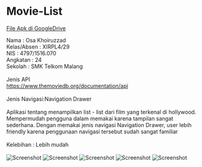 # Movie-List
[File Apk di GoogleDrive](https://drive.google.com/drive/u/0/folders/0B9NsAJtQet49TExJTUlyN2NJX1U)

Nama        : Osa Khoiruzzad
<br>
Kelas/Absen : XIRPL4/29
<br>
NIS         : 4797/1516.070
<br>
Angkatan    : 24
<br>
Sekolah     : SMK Telkom Malang
<br><br>
Jenis API<br>
https://www.themoviedb.org/documentation/api
<br><br>
Jenis Navigasi:Navigation Drawer
<br><br>
Aplikasi tentang menampilkan list - list dari film yang terkenal di hollywood. Mempermudah pengguna dalam memakai karena tampilan sangat sederhana. Dengan memakai jenis navigasi Navigation Drawer, user lebih friendly karena penggunaan navigasi tersebut sudah sangat familiar
<br>
<br>
Kelebihan : Lebih mudah<br>
<br>
![Screenshot](https://github.com/osakhoiruzzadxirpl4029/Movie-List/blob/master/1.jpg)
![Screenshot](https://github.com/osakhoiruzzadxirpl4029/Movie-List/blob/master/IMG-20170514-WA0013.jpg)
![Screenshot](https://github.com/osakhoiruzzadxirpl4029/Movie-List/blob/master/3.jpg)
![Screenshot](https://github.com/osakhoiruzzadxirpl4029/Movie-List/blob/master/4.jpg)
![Screenshot](https://github.com/osakhoiruzzadxirpl4029/Movie-List/blob/master/5.jpg)
